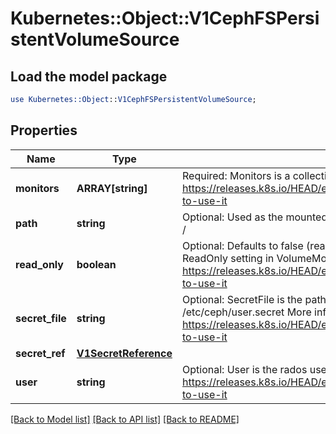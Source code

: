 # Kubernetes::Object::V1CephFSPersistentVolumeSource

## Load the model package
```perl
use Kubernetes::Object::V1CephFSPersistentVolumeSource;
```

## Properties
Name | Type | Description | Notes
------------ | ------------- | ------------- | -------------
**monitors** | **ARRAY[string]** | Required: Monitors is a collection of Ceph monitors More info: https://releases.k8s.io/HEAD/examples/volumes/cephfs/README.md#how-to-use-it | 
**path** | **string** | Optional: Used as the mounted root, rather than the full Ceph tree, default is / | [optional] 
**read_only** | **boolean** | Optional: Defaults to false (read/write). ReadOnly here will force the ReadOnly setting in VolumeMounts. More info: https://releases.k8s.io/HEAD/examples/volumes/cephfs/README.md#how-to-use-it | [optional] 
**secret_file** | **string** | Optional: SecretFile is the path to key ring for User, default is /etc/ceph/user.secret More info: https://releases.k8s.io/HEAD/examples/volumes/cephfs/README.md#how-to-use-it | [optional] 
**secret_ref** | [**V1SecretReference**](V1SecretReference.md) |  | [optional] 
**user** | **string** | Optional: User is the rados user name, default is admin More info: https://releases.k8s.io/HEAD/examples/volumes/cephfs/README.md#how-to-use-it | [optional] 

[[Back to Model list]](../README.md#documentation-for-models) [[Back to API list]](../README.md#documentation-for-api-endpoints) [[Back to README]](../README.md)


